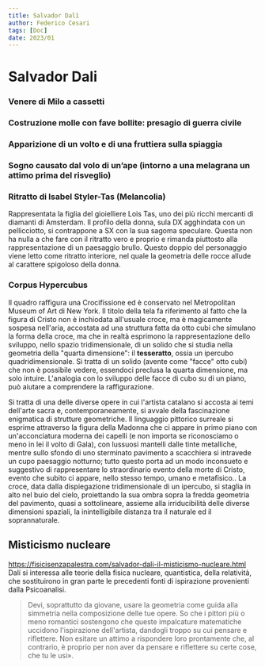 ```yaml
---
title: Salvador Dalì
author: Federico Cesari 
tags: [Doc]
date: 2023/01
---
```

# Salvador Dali

### Venere di Milo a cassetti

### Costruzione molle con fave bollite: presagio di guerra civile

### Apparizione di un volto e di una fruttiera sulla spiaggia

### Sogno causato dal volo di un’ape (intorno a una melagrana un attimo prima del risveglio)

### Ritratto di Isabel Styler-Tas (Melancolia)
Rappresentata la figlia del gioielliere Lois Tas, uno dei più ricchi mercanti di diamanti di Amsterdam. Il profilo della donna, sula DX agghindata con un pellicciotto, si contrappone a SX con la sua sagoma speculare. Questa non ha nulla a che fare con il ritratto vero e proprio e rimanda piuttosto alla rappresentazione  di un   paesaggio brullo.  Questo  doppio  del   personaggio viene letto come ritratto interiore, nel quale la geometria delle rocce allude al carattere spigoloso della donna.

### Corpus Hypercubus
Il quadro raffigura una Crocifissione ed è conservato nel Metropolitan Museum of Art di New York.
Il titolo della tela fa riferimento al fatto che la figura di Cristo non è inchiodata all'usuale croce, ma è magicamente sospesa nell'aria, accostata ad una struttura fatta da otto cubi che simulano la forma della croce, ma che in realtà esprimono la rappresentazione dello sviluppo, nello spazio tridimensionale, di un solido che si studia nella geometria della "quarta dimensione": il **tesseratto**, ossia un ipercubo quadridimensionale.
Si tratta di un solido (avente come "facce" otto cubi) che non è possibile vedere, essendoci preclusa la quarta dimensione, ma solo intuire. L'analogia con lo sviluppo delle facce di cubo su di un piano, può aiutare a comprendere la raffigurazione.

Si tratta di una delle diverse opere in cui l'artista catalano si accosta ai temi dell'arte sacra e, contemporaneamente, si avvale della fascinazione enigmatica di strutture geometriche.
Il linguaggio pittorico surreale si esprime attraverso la figura della Madonna che ci appare in primo piano con un'acconciatura moderna dei capelli (e non importa se riconosciamo o meno in lei il volto di Gala), con lussuosi mantelli dalle tinte metalliche, mentre sullo sfondo di uno sterminato pavimento a scacchiera si intravede un cupo paesaggio notturno; tutto questo porta ad un modo inconsueto e suggestivo di rappresentare lo straordinario evento della morte di Cristo, evento che subito ci appare, nello stesso tempo, umano e metafisico..
La croce, data dalla dispiegazione tridimensionale di un ipercubo, si staglia in alto nel buio del cielo, proiettando la sua ombra sopra la fredda geometria del pavimento, quasi a sottolineare, assieme alla irriducibilità delle diverse dimensioni spaziali, la inintelligibile distanza tra il naturale ed il soprannaturale.

## Misticismo nucleare
https://fisicisenzapalestra.com/salvador-dali-il-misticismo-nucleare.html
Dalí si interessa alle teorie della fisica nucleare, quantistica, della relatività, che sostituirono in gran parte le precedenti fonti di ispirazione provenienti dalla Psicoanalisi.

>Devi, soprattutto da giovane, usare la geometria come guida alla simmetria nella composizione delle tue opere. So che i pittori più o meno romantici sostengono che queste impalcature matematiche uccidono l'ispirazione dell'artista, dandogli troppo su cui pensare e riflettere. Non esitare un attimo a rispondere loro prontamente che, al contrario, è proprio per non aver da pensare e riflettere su certe cose, che tu le usi».


